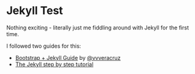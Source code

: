 # Jekyll Test

Nothing exciting - literally just me fiddling around with Jekyll for the first time.

I followed two guides for this:
 - [Bootstrap + Jekyll Guide](https://vgg.cz/bootstrap-jekyll-guide) by [@vvveracruz](https://github.com/vvveracruz)
 - [The Jekyll step by step tutorial](https://jekyllrb.com/docs/step-by-step/01-setup/)
